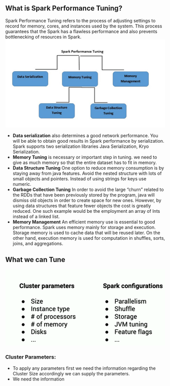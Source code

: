 ## What is Spark Performance Tuning?

Spark Performance Tuning refers to the process of adjusting settings to record for memory, cores, and instances used by the system. This process guarantees that the Spark has a flawless performance and also prevents bottlenecking of resources in Spark.
![Spark](https://github.com/gurditsingh/blog/blob/gh-pages/_screenshots/spark-tuning.jpg?raw=true)

 - **Data serialization** also determines a good network performance. You will be able to obtain good results in Spark performance by serialization. Spark supports two serialization libraries Java Serialization, Kryo Serialization.
 - **Memory Tuning** is necessary or important step in tuning. we need to give as much memory so that the entire dataset has to fit in memory.
 -  **Data Structure Tuning** One option to reduce memory consumption is by staying away from java features. Avoid the nested structure with lots of small objects and pointers. Instead of using strings for keys use numeric.
 -  **Garbage Collection Tuning** In order to avoid the large “churn” related to the RDDs that have been previously stored by the program, java will dismiss old objects in order to create space for new ones. However, by using data structures that feature fewer objects the cost is greatly reduced. One such example would be the employment an array of Ints instead of a linked list.
 -  **Memory Management** An efficient memory use is essential to good performance. Spark uses memory mainly for storage and execution. Storage memory is used to cache data that will be reused later. On the other hand, execution memory is used for computation in shuffles, sorts, joins, and aggregations.

## What we can Tune

![Spark](https://github.com/gurditsingh/blog/blob/gh-pages/_screenshots/spark-tuning2.png?raw=true)

### Cluster Parameters:

 - To apply any parameters first we need the information regarding the Cluster Size accordingly we can supply the parameters.
 - We need the information 

<!--stackedit_data:
eyJoaXN0b3J5IjpbLTE2NzI5NDY0MDMsMTYwNjkzNjA5Nyw1OD
Q3NzM4MzksMTQzNzI5MTY0NSwtMjA4ODc0NjYxMiwzOTA4Mjc2
OTcsLTY0MDY4ODc2NSw0NTQwOTgyOTAsLTEyNDU2MTkxMTQsMT
YyNzg1NDAxNywtMTc5NzcwMjY0OCwtMTY1NDMwMDM1LDc4NjM4
MzQ4NSwtNzMwMzYxMzI3LC0yMDMwNzAyOTI2LDUzODg1Mjk4Ni
wyNzQ1NzEyMDcsMTA4MjkwMzYwOSwxNzAwNTk5NTUwLDE1OTc5
MDY4MF19
-->